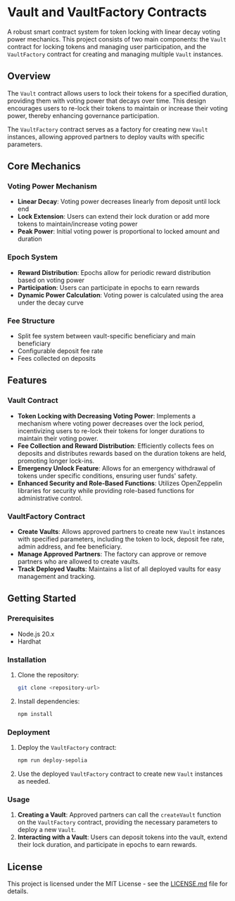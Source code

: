 # Vault and VaultFactory Contracts

A robust smart contract system for token locking with linear decay voting power mechanics. This project consists of two main components: the `Vault` contract for locking tokens and managing user participation, and the `VaultFactory` contract for creating and managing multiple `Vault` instances. 

## Overview

The `Vault` contract allows users to lock their tokens for a specified duration, providing them with voting power that decays over time. This design encourages users to re-lock their tokens to maintain or increase their voting power, thereby enhancing governance participation.

The `VaultFactory` contract serves as a factory for creating new `Vault` instances, allowing approved partners to deploy vaults with specific parameters.

## Core Mechanics

### Voting Power Mechanism
- **Linear Decay**: Voting power decreases linearly from deposit until lock end
- **Lock Extension**: Users can extend their lock duration or add more tokens to maintain/increase voting power
- **Peak Power**: Initial voting power is proportional to locked amount and duration

### Epoch System
- **Reward Distribution**: Epochs allow for periodic reward distribution based on voting power
- **Participation**: Users can participate in epochs to earn rewards
- **Dynamic Power Calculation**: Voting power is calculated using the area under the decay curve

### Fee Structure
- Split fee system between vault-specific beneficiary and main beneficiary
- Configurable deposit fee rate
- Fees collected on deposits

## Features

### Vault Contract

- **Token Locking with Decreasing Voting Power**: Implements a mechanism where voting power decreases over the lock period, incentivizing users to re-lock their tokens for longer durations to maintain their voting power.
- **Fee Collection and Reward Distribution**: Efficiently collects fees on deposits and distributes rewards based on the duration tokens are held, promoting longer lock-ins.
- **Emergency Unlock Feature**: Allows for an emergency withdrawal of tokens under specific conditions, ensuring user funds' safety.
- **Enhanced Security and Role-Based Functions**: Utilizes OpenZeppelin libraries for security while providing role-based functions for administrative control.

### VaultFactory Contract

- **Create Vaults**: Allows approved partners to create new `Vault` instances with specified parameters, including the token to lock, deposit fee rate, admin address, and fee beneficiary.
- **Manage Approved Partners**: The factory can approve or remove partners who are allowed to create vaults.
- **Track Deployed Vaults**: Maintains a list of all deployed vaults for easy management and tracking.

## Getting Started

### Prerequisites

- Node.js 20.x
- Hardhat

### Installation

1. Clone the repository:
   ```bash
   git clone <repository-url>
   ```
2. Install dependencies:
   ```bash
   npm install
   ```

### Deployment

1. Deploy the `VaultFactory` contract:
   ```bash
   npm run deploy-sepolia
   ```
2. Use the deployed `VaultFactory` contract to create new `Vault` instances as needed.

### Usage

1. **Creating a Vault**: Approved partners can call the `createVault` function on the `VaultFactory` contract, providing the necessary parameters to deploy a new `Vault`.
2. **Interacting with a Vault**: Users can deposit tokens into the vault, extend their lock duration, and participate in epochs to earn rewards.

## License

This project is licensed under the MIT License - see the [LICENSE.md](LICENSE) file for details.
